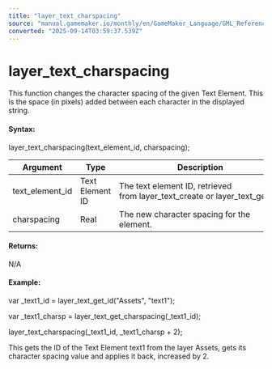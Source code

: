 ```yaml
---
title: "layer_text_charspacing"
source: "manual.gamemaker.io/monthly/en/GameMaker_Language/GML_Reference/Asset_Management/Rooms/Text_Functions/layer_text_charspacing.htm"
converted: "2025-09-14T03:59:37.539Z"
---
```


# layer\_text\_charspacing

This function changes the character spacing of the given Text Element. This is the space (in pixels) added between each character in the displayed string.

#### Syntax:

layer\_text\_charspacing(text\_element\_id, charspacing);

| Argument | Type | Description |
| --- | --- | --- |
| text_element_id | Text Element ID | The text element ID, retrieved from layer_text_create or layer_text_get_id. |
| charspacing | Real | The new character spacing for the element. |

#### Returns:

N/A

#### Example:

var \_text1\_id = layer\_text\_get\_id("Assets", "text1");

var \_text1\_charsp = layer\_text\_get\_charspacing(\_text1\_id);

layer\_text\_charspacing(\_text1\_id, \_text1\_charsp + 2);

This gets the ID of the Text Element text1 from the layer Assets, gets its character spacing value and applies it back, increased by 2.